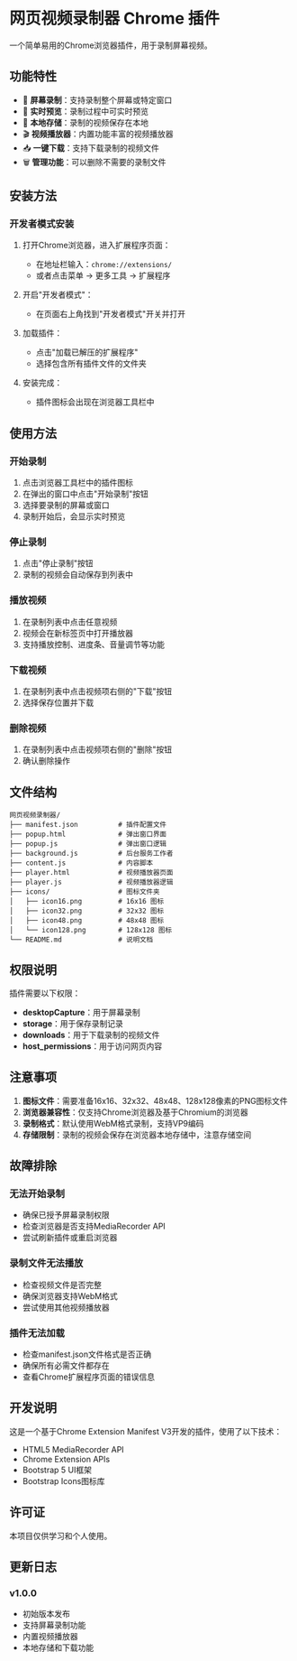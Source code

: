 # 网页视频录制器 Chrome 插件

一个简单易用的Chrome浏览器插件，用于录制屏幕视频。

## 功能特性

- 🎥 **屏幕录制**：支持录制整个屏幕或特定窗口
- 📱 **实时预览**：录制过程中可实时预览
- 💾 **本地存储**：录制的视频保存在本地
- 🎬 **视频播放器**：内置功能丰富的视频播放器
- 📥 **一键下载**：支持下载录制的视频文件
- 🗑️ **管理功能**：可以删除不需要的录制文件

## 安装方法

### 开发者模式安装

1. 打开Chrome浏览器，进入扩展程序页面：
   - 在地址栏输入：`chrome://extensions/`
   - 或者点击菜单 → 更多工具 → 扩展程序

2. 开启"开发者模式"：
   - 在页面右上角找到"开发者模式"开关并打开

3. 加载插件：
   - 点击"加载已解压的扩展程序"
   - 选择包含所有插件文件的文件夹

4. 安装完成：
   - 插件图标会出现在浏览器工具栏中

## 使用方法

### 开始录制

1. 点击浏览器工具栏中的插件图标
2. 在弹出的窗口中点击"开始录制"按钮
3. 选择要录制的屏幕或窗口
4. 录制开始后，会显示实时预览

### 停止录制

1. 点击"停止录制"按钮
2. 录制的视频会自动保存到列表中

### 播放视频

1. 在录制列表中点击任意视频
2. 视频会在新标签页中打开播放器
3. 支持播放控制、进度条、音量调节等功能

### 下载视频

1. 在录制列表中点击视频项右侧的"下载"按钮
2. 选择保存位置并下载

### 删除视频

1. 在录制列表中点击视频项右侧的"删除"按钮
2. 确认删除操作

## 文件结构

```
网页视频录制器/
├── manifest.json          # 插件配置文件
├── popup.html             # 弹出窗口界面
├── popup.js               # 弹出窗口逻辑
├── background.js          # 后台服务工作者
├── content.js             # 内容脚本
├── player.html            # 视频播放器页面
├── player.js              # 视频播放器逻辑
├── icons/                 # 图标文件夹
│   ├── icon16.png         # 16x16 图标
│   ├── icon32.png         # 32x32 图标
│   ├── icon48.png         # 48x48 图标
│   └── icon128.png        # 128x128 图标
└── README.md              # 说明文档
```

## 权限说明

插件需要以下权限：

- **desktopCapture**：用于屏幕录制
- **storage**：用于保存录制记录
- **downloads**：用于下载录制的视频文件
- **host_permissions**：用于访问网页内容

## 注意事项

1. **图标文件**：需要准备16x16、32x32、48x48、128x128像素的PNG图标文件
2. **浏览器兼容性**：仅支持Chrome浏览器及基于Chromium的浏览器
3. **录制格式**：默认使用WebM格式录制，支持VP9编码
4. **存储限制**：录制的视频会保存在浏览器本地存储中，注意存储空间

## 故障排除

### 无法开始录制
- 确保已授予屏幕录制权限
- 检查浏览器是否支持MediaRecorder API
- 尝试刷新插件或重启浏览器

### 录制文件无法播放
- 检查视频文件是否完整
- 确保浏览器支持WebM格式
- 尝试使用其他视频播放器

### 插件无法加载
- 检查manifest.json文件格式是否正确
- 确保所有必需文件都存在
- 查看Chrome扩展程序页面的错误信息

## 开发说明

这是一个基于Chrome Extension Manifest V3开发的插件，使用了以下技术：

- HTML5 MediaRecorder API
- Chrome Extension APIs
- Bootstrap 5 UI框架
- Bootstrap Icons图标库

## 许可证

本项目仅供学习和个人使用。

## 更新日志

### v1.0.0
- 初始版本发布
- 支持屏幕录制功能
- 内置视频播放器
- 本地存储和下载功能 